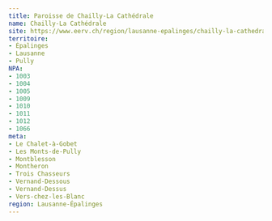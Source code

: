 ```yaml
---
title: Paroisse de Chailly-La Cathédrale
name: Chailly-La Cathédrale
site: https://www.eerv.ch/region/lausanne-epalinges/chailly-la-cathedrale/accueil
territoire:
- Épalinges
- Lausanne
- Pully
NPA:
- 1003
- 1004
- 1005
- 1009
- 1010
- 1011
- 1012
- 1066
meta:
- Le Chalet-à-Gobet
- Les Monts-de-Pully
- Montblesson
- Montheron
- Trois Chasseurs
- Vernand-Dessous
- Vernand-Dessus
- Vers-chez-les-Blanc
region: Lausanne-Épalinges
---
```

